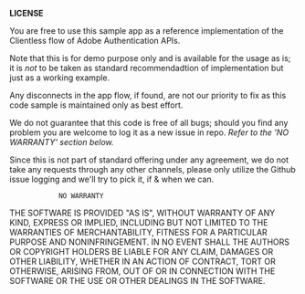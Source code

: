 **LICENSE**

You are free to use this sample app as a reference implementation of the Clientless flow of Adobe Authentication APIs.

Note that this is for demo purpose only and is available for the usage as is; it is *not* to be taken as standard recommendadtion of implementation but just as a working example.

Any disconnects in the app flow, if found, are not our priority to fix as this code sample is maintained only as best effort.

We do not guarantee that this code is free of all bugs; should you find any problem you are welcome to log it as a new issue in repo. _Refer to the 'NO WARRANTY' section below._

Since this is not part of standard offering under any agreement, we do not take any requests through any other channels, please only utilize the Github issue logging and we'll try to pick it, if & when we can.

                NO WARRANTY

THE SOFTWARE IS PROVIDED "AS IS", WITHOUT WARRANTY OF ANY KIND,
EXPRESS OR IMPLIED, INCLUDING BUT NOT LIMITED TO THE WARRANTIES OF
MERCHANTABILITY, FITNESS FOR A PARTICULAR PURPOSE AND
NONINFRINGEMENT. IN NO EVENT SHALL THE AUTHORS OR COPYRIGHT HOLDERS BE
LIABLE FOR ANY CLAIM, DAMAGES OR OTHER LIABILITY, WHETHER IN AN ACTION
OF CONTRACT, TORT OR OTHERWISE, ARISING FROM, OUT OF OR IN CONNECTION
WITH THE SOFTWARE OR THE USE OR OTHER DEALINGS IN THE SOFTWARE.